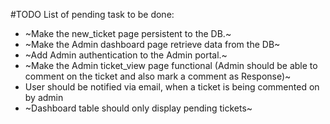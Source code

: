 #TODO
List of pending task to be done:

* ~Make the new_ticket page persistent to the DB.~
* ~Make the Admin dashboard page retrieve data from the DB~
* ~Add Admin authentication to the Admin portal.~
* ~Make the Admin ticket_view page functional (Admin should be able to comment on the ticket and also mark a comment as Response)~
* User should be notified via email, when a ticket is being commented on by admin
* ~Dashboard table should only display pending tickets~
